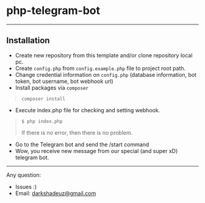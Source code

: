 # php-telegram-bot
---

## Installation

* Create new repository from this template and/or clone repository local pc.
* Create `config.php` from `config.example.php` file to project root path.
* Change credential information on `config.php` (database information, bot token, bot username, bot webhook url)
* Install packages via `composer`
>```shell
>composer install
>```
* Execute index.php file for checking and setting webhook.
>```shell
> $ php index.php
>```
> If there is no error, then there is no problem.
* Go to the Telegram bot and send the /start command
* Wow, you receive new message from our special (and super xD) telegram bot.

---
Any question:
* Issues :)
* Email: darkshadeuz@gmail.com
